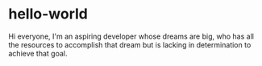 # hello-world
Hi everyone,
I'm an aspiring developer whose dreams are big,
who has all the resources to accomplish that dream
but is lacking in determination to achieve that goal.
